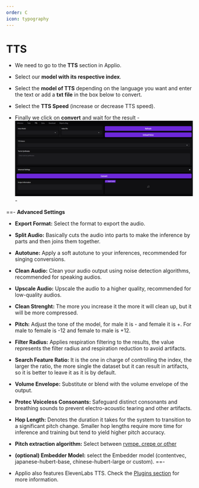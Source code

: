 ```yaml
---
order: C
icon: typography
---
```


# TTS

- We need to go to the **TTS** section in Applio.

- Select our **model with its respective index**.

- Select the **model of TTS** depending on the language you want and enter the text or add a **txt file** in the box below to convert.

- Select the **TTS Speed** (increase or decrease TTS speed).

- Finally we click on **convert** and wait for the result
-![](/assets/TTS.png)-

==- **Advanced Settings**
- **Export Format:** Select the format to export the audio.
- **Split Audio:** Basically cuts the audio into parts to make the inference by parts and then joins them together.
- **Autotune:** Apply a soft autotune to your inferences, recommended for singing conversions.
- **Clean Audio:** Clean your audio output using noise detection algorithms, recommended for speaking audios.
- **Upscale Audio:** Upscale the audio to a higher quality, recommended for low-quality audios.
- **Clean Strenght:** The more you increase it the more it will clean up, but it will be more compressed.
- **Pitch:** Adjust the tone of the model, for male it is - and female it is +. For male to female is -12 and female to male is +12. 
- **Filter Radius:** Applies respiration filtering to the results, the value represents the filter radius and respiration reduction to avoid artifacts.
- **Search Feature Ratio:** It is the one in charge of controlling the index, the larger the ratio, the more single the dataset but it can result in artifacts, so it is better to leave it as it is by default.
- **Volume Envelope:** Substitute or blend with the volume envelope of the output.
- **Protec Voiceless Consonants:** Safeguard distinct consonants and breathing sounds to prevent electro-acoustic tearing and other artifacts.
- **Hop Length:** Denotes the duration it takes for the system to transition to a significant pitch change. Smaller hop lengths require more time for inference and training but tend to yield higher pitch accuracy.
- **Pitch extraction algorithm:** Select between [rvmpe, crepe or other](https://docs.applio.org/faq/rvc/#f0-extraction-methods)
- **(optional) Embedder Model:** select the Embedder model (contentvec, japanese-hubert-base, chinese-hubert-large or custom).
==- 

- Applio also features ElevenLabs TTS. Check the [Plugins section](/get-started/plugins.md) for more information.